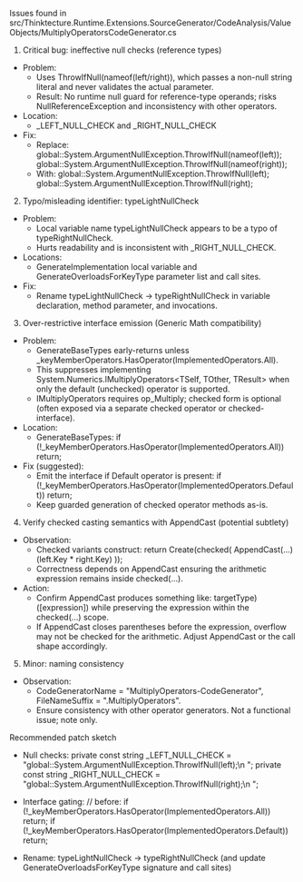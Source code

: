 Issues found in src/Thinktecture.Runtime.Extensions.SourceGenerator/CodeAnalysis/ValueObjects/MultiplyOperatorsCodeGenerator.cs

1) Critical bug: ineffective null checks (reference types)
- Problem:
  - Uses ThrowIfNull(nameof(left/right)), which passes a non-null string literal and never validates the actual parameter.
  - Result: No runtime null guard for reference-type operands; risks NullReferenceException and inconsistency with other operators.
- Location:
  - _LEFT_NULL_CHECK and _RIGHT_NULL_CHECK
- Fix:
  - Replace:
    global::System.ArgumentNullException.ThrowIfNull(nameof(left));
    global::System.ArgumentNullException.ThrowIfNull(nameof(right));
  - With:
    global::System.ArgumentNullException.ThrowIfNull(left);
    global::System.ArgumentNullException.ThrowIfNull(right);

2) Typo/misleading identifier: typeLightNullCheck
- Problem:
  - Local variable name typeLightNullCheck appears to be a typo of typeRightNullCheck.
  - Hurts readability and is inconsistent with _RIGHT_NULL_CHECK.
- Locations:
  - GenerateImplementation local variable and GenerateOverloadsForKeyType parameter list and call sites.
- Fix:
  - Rename typeLightNullCheck -> typeRightNullCheck in variable declaration, method parameter, and invocations.

3) Over-restrictive interface emission (Generic Math compatibility)
- Problem:
  - GenerateBaseTypes early-returns unless _keyMemberOperators.HasOperator(ImplementedOperators.All).
  - This suppresses implementing System.Numerics.IMultiplyOperators<TSelf, TOther, TResult> when only the default (unchecked) operator is supported.
  - IMultiplyOperators requires op_Multiply; checked form is optional (often exposed via a separate checked operator or checked-interface).
- Location:
  - GenerateBaseTypes:
    if (!_keyMemberOperators.HasOperator(ImplementedOperators.All))
       return;
- Fix (suggested):
  - Emit the interface if Default operator is present:
    if (!_keyMemberOperators.HasOperator(ImplementedOperators.Default))
       return;
  - Keep guarded generation of checked operator methods as-is.

4) Verify checked casting semantics with AppendCast (potential subtlety)
- Observation:
  - Checked variants construct: return Create(checked( AppendCast(...)(left.Key * right.Key) ));
  - Correctness depends on AppendCast ensuring the arithmetic expression remains inside checked(...).
- Action:
  - Confirm AppendCast produces something like: targetType)([expression]) while preserving the expression within the checked(...) scope.
  - If AppendCast closes parentheses before the expression, overflow may not be checked for the arithmetic. Adjust AppendCast or the call shape accordingly.

5) Minor: naming consistency
- Observation:
  - CodeGeneratorName = "MultiplyOperators-CodeGenerator", FileNameSuffix = ".MultiplyOperators".
  - Ensure consistency with other operator generators. Not a functional issue; note only.

Recommended patch sketch

- Null checks:
  private const string _LEFT_NULL_CHECK = "global::System.ArgumentNullException.ThrowIfNull(left);\n      ";
  private const string _RIGHT_NULL_CHECK = "global::System.ArgumentNullException.ThrowIfNull(right);\n      ";

- Interface gating:
  // before: if (!_keyMemberOperators.HasOperator(ImplementedOperators.All)) return;
  if (!_keyMemberOperators.HasOperator(ImplementedOperators.Default))
     return;

- Rename:
  typeLightNullCheck -> typeRightNullCheck (and update GenerateOverloadsForKeyType signature and call sites)
